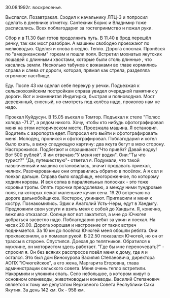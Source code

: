 30.08.1992г. воскресенье.

Выспался. Позавтракал. Сходил к начальнику ЛТЦ-3 и попросил сделать в дневнике отметку. Сантехник Борис и Владимир тоже расписались. Всех поблагодарил за гостеприимство и пожал руки.

 Сбор и в 11.30 был готов продолжить путь. В 11.40 в брод перешёл речку, так как мост разобран. А машины свободно проезжают по мелководью. Оделся и снова в седло.
  Тепло. Дорога сносная. Пронёсся по "американским" горкам и пошли поля. Встретил мохнатых якутских лошадей с длинными хвостами, которые были столь длинные , что касались земли. Несколько табунов с вожаками во главе кормились справа и слева от дороги, которая, прямая как стрела, разделяла огромное пастбище.

  Еду. После 43 км сделал себе перекур у речки. Подъезжая к сельскохозяйским постройкам справа увидел очередной памятник у дороги. Вот и знаменитая Индигирка, быстрая и полноводная. Мост деревянный, сносный, но смотреть под колёса надо, проколов нам не надо.

   Проехал Куйдусун. В 15.05 въехал в Томтор. Подъехал к стеле "Полюс холода -71.2", а рядом никого. Хочу, чтобы кто нибудь сфотографировал меня на этом историческом месте. Проезжала машина. Я остановил. Водитель с аэропорта едет. Попросил его выйти и сфотографировать меня. Молодец, проникся и сфотографировал. Поблагодарил и хотел было ехать, а вижу следующую картину: два якута бегут в мою сторону. Насторожился. Подбегают и спрашивают:"Что привёз? Давай водку! Вот 500 рублей".
Я им отвечаю:"У меня нет водки". Они:"Ты что турист?" "Да, путешествую"- ответил я. Подумали, что такой навьюченный и машина остановилась, значит продавать приехал, челнок. Разочарованные они отправились обратно в посёлок. А я сел и поехал дальше. 
  Справа было кладбище, неогороженное, по которому ходили коровы. И вся сопка в параллельных полосках - это тоже коровьи тропы.
    Опять горочки преодолеваю, а между ними тундровые поля, на которых лежат маленькие кучки сена. 
    19.20 встречаю на дороге дальнобойщиков. Костерок, ужинают. Пригласили и меня к костру. Познакомились. Эдик и Анатолий Усть-Неры, едут в Хандыгу. Предложили свои услуги и взять меня с собой до Хандыги. Я, конечно, вежливо отказался. Солнце вот вот закатится, а мне до Ючюгея добраться засветло надо. Поблагодарил ребят за ужин и поехал. На часах 20.00. Дорога хорошая и настроение от таких встреч поднимается.
     За 10 км до посёлка Ючюгей меня обошли ребята. Они проклаксонили, а я помахал рукой.
   В 22.50 показался Ючюгей, но он от трассы в стороне. Спустился. Доехал до телятников. Обратился к мужчине, он мотористом здесь работает. "Где бы мне переночевать?" - спросил я. Он без всяких расспросов повёл меня к дому, где я и остался. Это был дом Винокурова Василия Степановича, директора АОПХ "Ючюгейское", а его жена, Маргарита Егоровна, глава администрации сельского совета. Меня очень тепло встретили. Накормили и уложили спать. Село небольшое, в котором живут в основном оленеводы, животноводы и коневоды. Василий Степанович является к тому же депутатом Верховного Совета Республики Саха Якутия.
  За день 142 км. Ок - 958 км.
